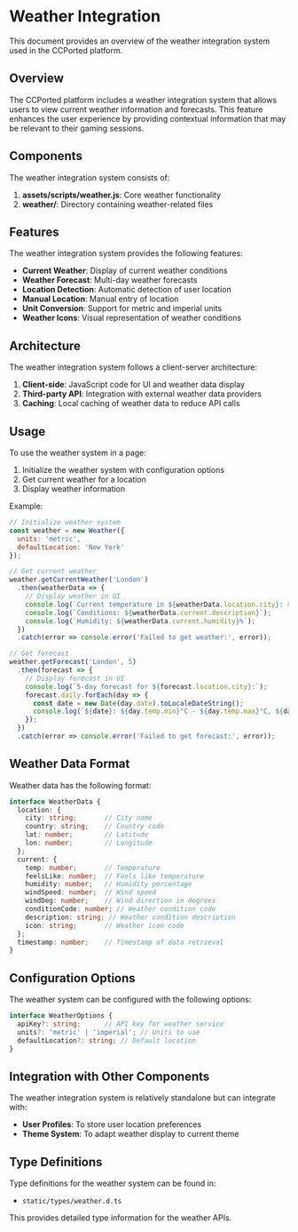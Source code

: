 # Weather Integration

This document provides an overview of the weather integration system used in the CCPorted platform.

## Overview

The CCPorted platform includes a weather integration system that allows users to view current weather information and forecasts. This feature enhances the user experience by providing contextual information that may be relevant to their gaming sessions.

## Components

The weather integration system consists of:

1. **assets/scripts/weather.js**: Core weather functionality
2. **weather/**: Directory containing weather-related files

## Features

The weather integration system provides the following features:

- **Current Weather**: Display of current weather conditions
- **Weather Forecast**: Multi-day weather forecasts
- **Location Detection**: Automatic detection of user location
- **Manual Location**: Manual entry of location
- **Unit Conversion**: Support for metric and imperial units
- **Weather Icons**: Visual representation of weather conditions

## Architecture

The weather integration system follows a client-server architecture:

1. **Client-side**: JavaScript code for UI and weather data display
2. **Third-party API**: Integration with external weather data providers
3. **Caching**: Local caching of weather data to reduce API calls

## Usage

To use the weather system in a page:

1. Initialize the weather system with configuration options
2. Get current weather for a location
3. Display weather information

Example:
```javascript
// Initialize weather system
const weather = new Weather({
  units: 'metric',
  defaultLocation: 'New York'
});

// Get current weather
weather.getCurrentWeather('London')
  .then(weatherData => {
    // Display weather in UI
    console.log(`Current temperature in ${weatherData.location.city}: ${weatherData.current.temp}°C`);
    console.log(`Conditions: ${weatherData.current.description}`);
    console.log(`Humidity: ${weatherData.current.humidity}%`);
  })
  .catch(error => console.error('Failed to get weather:', error));

// Get forecast
weather.getForecast('London', 5)
  .then(forecast => {
    // Display forecast in UI
    console.log(`5-day forecast for ${forecast.location.city}:`);
    forecast.daily.forEach(day => {
      const date = new Date(day.date).toLocaleDateString();
      console.log(`${date}: ${day.temp.min}°C - ${day.temp.max}°C, ${day.description}`);
    });
  })
  .catch(error => console.error('Failed to get forecast:', error));
```

## Weather Data Format

Weather data has the following format:

```typescript
interface WeatherData {
  location: {
    city: string;       // City name
    country: string;    // Country code
    lat: number;        // Latitude
    lon: number;        // Longitude
  };
  current: {
    temp: number;       // Temperature
    feelsLike: number;  // Feels like temperature
    humidity: number;   // Humidity percentage
    windSpeed: number;  // Wind speed
    windDeg: number;    // Wind direction in degrees
    conditionCode: number; // Weather condition code
    description: string; // Weather condition description
    icon: string;       // Weather icon code
  };
  timestamp: number;    // Timestamp of data retrieval
}
```

## Configuration Options

The weather system can be configured with the following options:

```typescript
interface WeatherOptions {
  apiKey?: string;      // API key for weather service
  units?: 'metric' | 'imperial'; // Units to use
  defaultLocation?: string; // Default location
}
```

## Integration with Other Components

The weather integration system is relatively standalone but can integrate with:

- **User Profiles**: To store user location preferences
- **Theme System**: To adapt weather display to current theme

## Type Definitions

Type definitions for the weather system can be found in:

- `static/types/weather.d.ts`

This provides detailed type information for the weather APIs.
